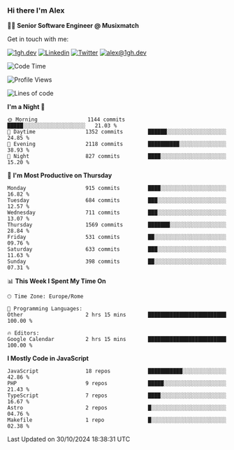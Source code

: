 ### Hi there I'm Alex

👨‍💻 __Senior Software Engineer @ Musixmatch__

Get in touch with me:

[![1gh.dev](https://img.shields.io/static/v1?label=1gh.dev&message=%20&color=red&logo=&style=flat-square&logoColor=white)](https://www.1gh.dev/)
[![Linkedin](https://img.shields.io/static/v1?label=Linkedin&message=%20&color=blue&logo=Linkedin&style=flat-square&logoColor=white)](https://linkedin.com/in/alexghirelli)
[![Twitter](https://img.shields.io/static/v1?label=Twitter&message=%20&color=blue&logo=Twitter&style=flat-square&logoColor=white)](https://twitter.com/alexGhirelli)
[![alex@1gh.dev](https://img.shields.io/static/v1?label=alex@1gh.dev&message=%20&color=red&logo=gmail&style=flat-square&logoColor=white)](mailto:alex@1gh.dev)

<!--START_SECTION:waka-->
![Code Time](http://img.shields.io/badge/Code%20Time-8%2C165%20hrs%2039%20mins-blue)

![Profile Views](http://img.shields.io/badge/Profile%20Views-0-blue)

![Lines of code](https://img.shields.io/badge/From%20Hello%20World%20I%27ve%20Written-25.8%20million%20lines%20of%20code-blue)

**I'm a Night 🦉** 

```text
🌞 Morning                1144 commits        █████░░░░░░░░░░░░░░░░░░░░   21.03 % 
🌆 Daytime                1352 commits        ██████░░░░░░░░░░░░░░░░░░░   24.85 % 
🌃 Evening                2118 commits        ██████████░░░░░░░░░░░░░░░   38.93 % 
🌙 Night                  827 commits         ████░░░░░░░░░░░░░░░░░░░░░   15.20 % 
```
📅 **I'm Most Productive on Thursday** 

```text
Monday                   915 commits         ████░░░░░░░░░░░░░░░░░░░░░   16.82 % 
Tuesday                  684 commits         ███░░░░░░░░░░░░░░░░░░░░░░   12.57 % 
Wednesday                711 commits         ███░░░░░░░░░░░░░░░░░░░░░░   13.07 % 
Thursday                 1569 commits        ███████░░░░░░░░░░░░░░░░░░   28.84 % 
Friday                   531 commits         ██░░░░░░░░░░░░░░░░░░░░░░░   09.76 % 
Saturday                 633 commits         ███░░░░░░░░░░░░░░░░░░░░░░   11.63 % 
Sunday                   398 commits         ██░░░░░░░░░░░░░░░░░░░░░░░   07.31 % 
```


📊 **This Week I Spent My Time On** 

```text
🕑︎ Time Zone: Europe/Rome

💬 Programming Languages: 
Other                    2 hrs 15 mins       █████████████████████████   100.00 % 

🔥 Editors: 
Google Calendar          2 hrs 15 mins       █████████████████████████   100.00 % 
```

**I Mostly Code in JavaScript** 

```text
JavaScript               18 repos            ███████████░░░░░░░░░░░░░░   42.86 % 
PHP                      9 repos             █████░░░░░░░░░░░░░░░░░░░░   21.43 % 
TypeScript               7 repos             ████░░░░░░░░░░░░░░░░░░░░░   16.67 % 
Astro                    2 repos             █░░░░░░░░░░░░░░░░░░░░░░░░   04.76 % 
Makefile                 1 repo              █░░░░░░░░░░░░░░░░░░░░░░░░   02.38 % 
```




 Last Updated on 30/10/2024 18:38:31 UTC
<!--END_SECTION:waka-->
